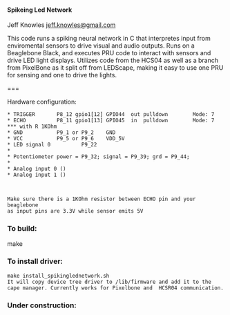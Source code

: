 #### Spikeing Led Network

Jeff Knowles
jeff.knowles@gmail.com	


This code runs a spiking neural network in C that interpretes input from enviromental sensors to drive visual and audio outputs. Runs on a Beaglebone Black, and executes PRU code to interact with sensors and drive LED light displays. Utilizes code from the HCS04 as well as a branch from PixelBone as it split off from LEDScape, making it easy to use one PRU for sensing and one to drive the lights.   



===



Hardware configuration:

	* TRIGGER		P8_12 gpio1[12] GPIO44	out	pulldown		Mode: 7 
	* ECHO			P8_11 gpio1[13] GPIO45	in	pulldown		Mode: 7 *** with R 1KOhm
	* GND			P9_1 or P9_2	GND
	* VCC			P9_5 or P9_6	VDD_5V
	* LED signal 0          P9_22 
	* 
	* Potentiometer power = P9_32; signal = P9_39; grd = P9_44;
	* 
	* Analog input 0 ()
	* Analog input 1 ()


	
	Make sure there is a 1KOhm resistor between ECHO pin and your beaglebone
	as input pins are 3.3V while sensor emits 5V

### To build:
make
### To install driver:

	make install_spikinglednetwork.sh
	It will copy device tree driver to /lib/firmware and add it to the cape manager. Currently works for Pixelbone and 	HCSR04 communication. 

### Under construction:


	

